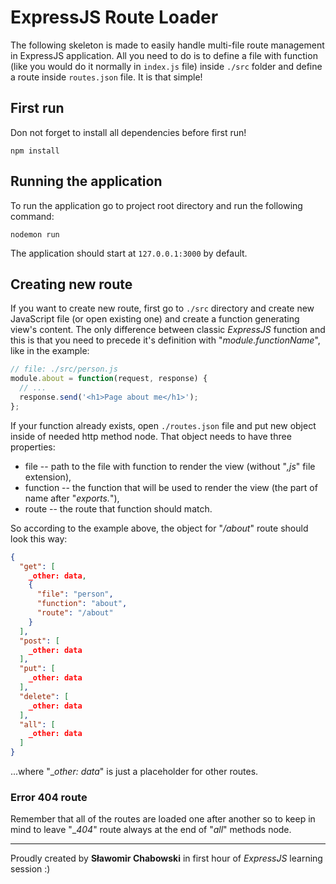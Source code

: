 # ExpressJS Route Loader

The following skeleton is made to easily handle multi-file route management in ExpressJS application. All you need to do is to define a file with function (like you would do it normally in `index.js` file) inside `./src` folder and define a route inside `routes.json` file. It is that simple!

## First run

Don not forget to install all dependencies before first run!

```
npm install
```

## Running the application

To run the application go to project root directory and run the following command:

```
nodemon run
```

The application should start at `127.0.0.1:3000` by default.

## Creating new route

If you want to create new route, first go to `./src` directory and create new JavaScript file (or open existing one) and create a function generating view's content. The only difference between classic _ExpressJS_ function and this is that you need to precede it's definition with "_module.functionName_", like in the example:

```javascript
// file: ./src/person.js
module.about = function(request, response) {
  // ...
  response.send('<h1>Page about me</h1>');
};
```

If your function already exists, open `./routes.json` file and put new object inside of needed http method node. That object needs to have three properties:

- file -- path to the file with function to render the view (without "_,js_" file extension),
- function -- the function that will be used to render the view (the part of name after "_exports._"),
- route -- the route that function should match.

So according to the example above, the object for "_/about_" route should look this way:

```json
{
  "get": [
    _other: data,
    {
      "file": "person",
      "function": "about",
      "route": "/about"
    }
  ],
  "post": [
    _other: data
  ],
  "put": [
    _other: data
  ],
  "delete": [
    _other: data
  ],
  "all": [
    _other: data
  ]
}

```

...where "\__other: data_" is just a placeholder for other routes.

### Error 404 route

Remember that all of the routes are loaded one after another so to keep in mind to leave "\__404_" route always at the end of "_all_" methods node.

---

Proudly created by **Sławomir Chabowski** in first hour of _ExpressJS_ learning session :)
